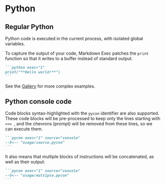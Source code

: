 # Python

## Regular Python

Python code is executed in the current process,
with isolated global variables.

To capture the output of your code, Markdown Exec patches the `print`
function so that it writes to a buffer instead of standard output.

````md exec="1" source="tabbed-left" tabs="Markdown|Rendered"
```python exec="1"
print("**Hello world!**")
```
````

See the [Gallery](../../gallery) for more complex examples.

## Python console code

Code blocks syntax-highlighted with the `pycon` identifier are also supported.
These code blocks will be pre-processed to keep only the lines
starting with `>>> `, and the chevrons (prompt) will be removed from these lines,
so we can execute them.

````md exec="1" source="tabbed-left" tabs="Markdown|Rendered"
```pycon exec="1" source="console"
--8<-- "usage/source.pycon"
```
````

It also means that multiple blocks of instructions will be concatenated,
as well as their output:

````md exec="1" source="tabbed-left" tabs="Markdown|Rendered"
```pycon exec="1" source="console"
--8<-- "usage/multiple.pycon"
```
````